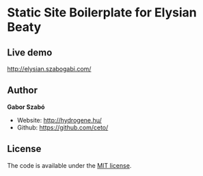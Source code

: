 # Static Site Boilerplate for Elysian Beaty

## Live demo
<http://elysian.szabogabi.com/>

## Author

**Gabor Szabó**

-   Website: <http://hydrogene.hu/>
-   Github: <https://github.com/ceto/>

## License

The code is available under the [MIT license](LICENSE).
